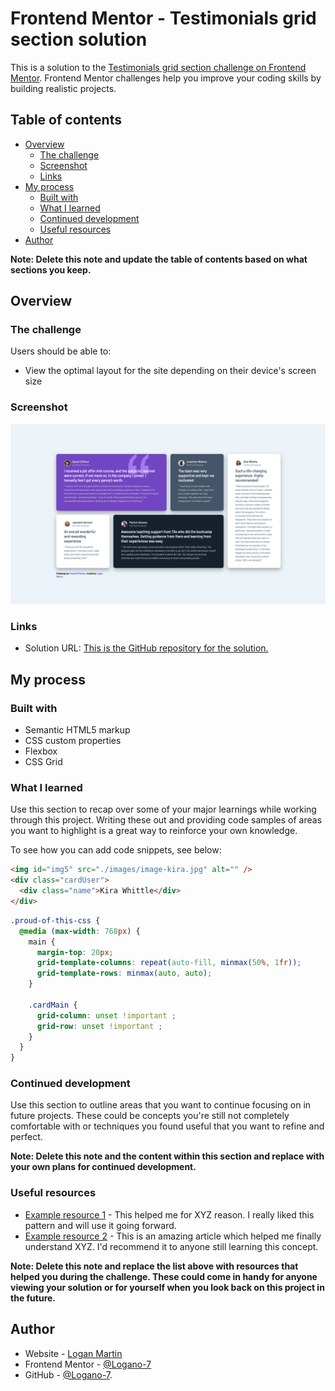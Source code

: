 # Frontend Mentor - Testimonials grid section solution

This is a solution to the [Testimonials grid section challenge on Frontend Mentor](https://www.frontendmentor.io/challenges/testimonials-grid-section-Nnw6J7Un7). Frontend Mentor challenges help you improve your coding skills by building realistic projects.

## Table of contents

- [Overview](#overview)
  - [The challenge](#the-challenge)
  - [Screenshot](#screenshot)
  - [Links](#links)
- [My process](#my-process)
  - [Built with](#built-with)
  - [What I learned](#what-i-learned)
  - [Continued development](#continued-development)
  - [Useful resources](#useful-resources)
- [Author](#author)

**Note: Delete this note and update the table of contents based on what sections you keep.**

## Overview

### The challenge

Users should be able to:

- View the optimal layout for the site depending on their device's screen size

### Screenshot

![](./images/Screenshot%202023-11-14%20at%208.48.55%20PM.png)

### Links

- Solution URL: [This is the GitHub repository for the solution.](https://github.com/Logano-7/htmlCSSchallengeTestimonial)

## My process

### Built with

- Semantic HTML5 markup
- CSS custom properties
- Flexbox
- CSS Grid

### What I learned

Use this section to recap over some of your major learnings while working through this project. Writing these out and providing code samples of areas you want to highlight is a great way to reinforce your own knowledge.

To see how you can add code snippets, see below:

```html
<img id="img5" src="./images/image-kira.jpg" alt="" />
<div class="cardUser">
  <div class="name">Kira Whittle</div>
</div>
```

```css
.proud-of-this-css {
  @media (max-width: 768px) {
    main {
      margin-top: 20px;
      grid-template-columns: repeat(auto-fill, minmax(50%, 1fr));
      grid-template-rows: minmax(auto, auto);
    }

    .cardMain {
      grid-column: unset !important ;
      grid-row: unset !important ;
    }
  }
}
```
### Continued development

Use this section to outline areas that you want to continue focusing on in future projects. These could be concepts you're still not completely comfortable with or techniques you found useful that you want to refine and perfect.

**Note: Delete this note and the content within this section and replace with your own plans for continued development.**

### Useful resources

- [Example resource 1](https://www.example.com) - This helped me for XYZ reason. I really liked this pattern and will use it going forward.
- [Example resource 2](https://www.example.com) - This is an amazing article which helped me finally understand XYZ. I'd recommend it to anyone still learning this concept.

**Note: Delete this note and replace the list above with resources that helped you during the challenge. These could come in handy for anyone viewing your solution or for yourself when you look back on this project in the future.**

## Author

- Website - [Logan Martin](https://www.linkedin.com/in/logan-martin-7-js)
- Frontend Mentor - [@Logano-7](https://www.frontendmentor.io/profile/Logano-7)
- GitHub - [@Logano-7](https://github.com/Logano-7).
